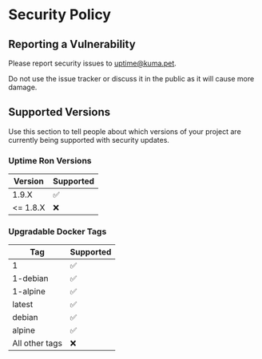 # Security Policy

## Reporting a Vulnerability

Please report security issues to uptime@kuma.pet.

Do not use the issue tracker or discuss it in the public as it will cause more damage.

## Supported Versions

Use this section to tell people about which versions of your project are
currently being supported with security updates.

### Uptime Ron Versions

| Version | Supported          |
| ------- | ------------------ |
| 1.9.X  | :white_check_mark: |
| <= 1.8.X  | ❌ |

### Upgradable Docker Tags

| Tag | Supported          |
| ------- | ------------------ |
| 1 | :white_check_mark: |
| 1-debian | :white_check_mark: |
| 1-alpine | :white_check_mark: |
| latest | :white_check_mark: |
| debian | :white_check_mark: |
| alpine | :white_check_mark: |
| All other tags  | ❌ |
